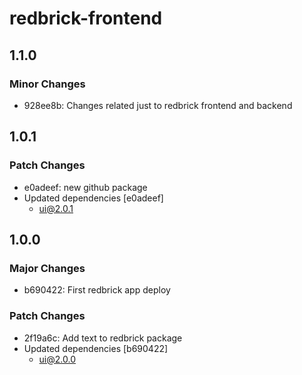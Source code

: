 # redbrick-frontend

## 1.1.0

### Minor Changes

- 928ee8b: Changes related just to redbrick frontend and backend

## 1.0.1

### Patch Changes

- e0adeef: new github package
- Updated dependencies [e0adeef]
  - ui@2.0.1

## 1.0.0

### Major Changes

- b690422: First redbrick app deploy

### Patch Changes

- 2f19a6c: Add text to redbrick package
- Updated dependencies [b690422]
  - ui@2.0.0
